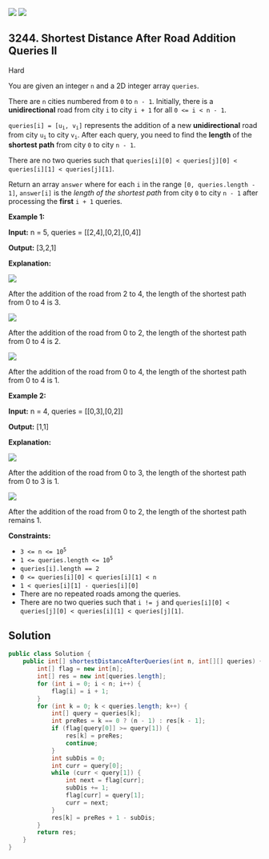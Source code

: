 [![](https://img.shields.io/github/stars/javadev/LeetCode-in-Java?label=Stars&style=flat-square)](https://github.com/javadev/LeetCode-in-Java)
[![](https://img.shields.io/github/forks/javadev/LeetCode-in-Java?label=Fork%20me%20on%20GitHub%20&style=flat-square)](https://github.com/javadev/LeetCode-in-Java/fork)

## 3244\. Shortest Distance After Road Addition Queries II

Hard

You are given an integer `n` and a 2D integer array `queries`.

There are `n` cities numbered from `0` to `n - 1`. Initially, there is a **unidirectional** road from city `i` to city `i + 1` for all `0 <= i < n - 1`.

<code>queries[i] = [u<sub>i</sub>, v<sub>i</sub>]</code> represents the addition of a new **unidirectional** road from city <code>u<sub>i</sub></code> to city <code>v<sub>i</sub></code>. After each query, you need to find the **length** of the **shortest path** from city `0` to city `n - 1`.

There are no two queries such that `queries[i][0] < queries[j][0] < queries[i][1] < queries[j][1]`.

Return an array `answer` where for each `i` in the range `[0, queries.length - 1]`, `answer[i]` is the _length of the shortest path_ from city `0` to city `n - 1` after processing the **first** `i + 1` queries.

**Example 1:**

**Input:** n = 5, queries = \[\[2,4],[0,2],[0,4]]

**Output:** [3,2,1]

**Explanation:**

![](https://assets.leetcode.com/uploads/2024/06/28/image8.jpg)

After the addition of the road from 2 to 4, the length of the shortest path from 0 to 4 is 3.

![](https://assets.leetcode.com/uploads/2024/06/28/image9.jpg)

After the addition of the road from 0 to 2, the length of the shortest path from 0 to 4 is 2.

![](https://assets.leetcode.com/uploads/2024/06/28/image10.jpg)

After the addition of the road from 0 to 4, the length of the shortest path from 0 to 4 is 1.

**Example 2:**

**Input:** n = 4, queries = \[\[0,3],[0,2]]

**Output:** [1,1]

**Explanation:**

![](https://assets.leetcode.com/uploads/2024/06/28/image11.jpg)

After the addition of the road from 0 to 3, the length of the shortest path from 0 to 3 is 1.

![](https://assets.leetcode.com/uploads/2024/06/28/image12.jpg)

After the addition of the road from 0 to 2, the length of the shortest path remains 1.

**Constraints:**

*   <code>3 <= n <= 10<sup>5</sup></code>
*   <code>1 <= queries.length <= 10<sup>5</sup></code>
*   `queries[i].length == 2`
*   `0 <= queries[i][0] < queries[i][1] < n`
*   `1 < queries[i][1] - queries[i][0]`
*   There are no repeated roads among the queries.
*   There are no two queries such that `i != j` and `queries[i][0] < queries[j][0] < queries[i][1] < queries[j][1]`.

## Solution

```java
public class Solution {
    public int[] shortestDistanceAfterQueries(int n, int[][] queries) {
        int[] flag = new int[n];
        int[] res = new int[queries.length];
        for (int i = 0; i < n; i++) {
            flag[i] = i + 1;
        }
        for (int k = 0; k < queries.length; k++) {
            int[] query = queries[k];
            int preRes = k == 0 ? (n - 1) : res[k - 1];
            if (flag[query[0]] >= query[1]) {
                res[k] = preRes;
                continue;
            }
            int subDis = 0;
            int curr = query[0];
            while (curr < query[1]) {
                int next = flag[curr];
                subDis += 1;
                flag[curr] = query[1];
                curr = next;
            }
            res[k] = preRes + 1 - subDis;
        }
        return res;
    }
}
```
